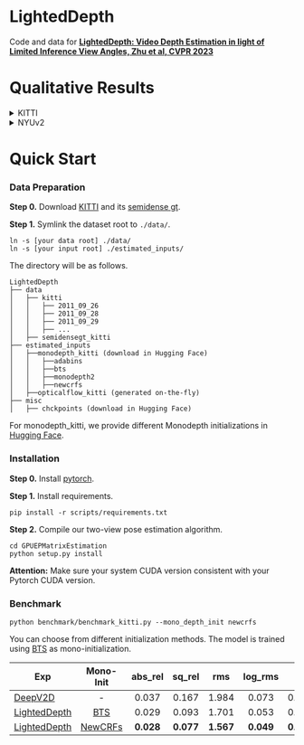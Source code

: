 # LightedDepth
Code and data for **[LightedDepth: Video Depth Estimation in light of Limited Inference View Angles, Zhu et al, CVPR 2023](https://openaccess.thecvf.com/content/CVPR2023/papers/Zhu_LightedDepth_Video_Depth_Estimation_in_Light_of_Limited_Inference_View_CVPR_2023_paper.pdf)** 

# Qualitative Results
<details>
<summary> KITTI </summary>

https://github.com/ShngJZ/LightedDepth/assets/128062217/5801f0fd-c3ed-4c9e-8120-3067ff518735

</details>

<details>
<summary> NYUv2 </summary>


https://github.com/ShngJZ/LightedDepth/assets/128062217/46d926a4-ac32-4865-b86b-f4de6822c1a4

</details>
  

# Quick Start
### Data Preparation
**Step 0.** Download [KITTI](https://www.cvlibs.net/datasets/kitti/raw_data.php) and its [semidense gt](https://www.cvlibs.net/datasets/kitti/eval_depth_all.php).

**Step 1.** Symlink the dataset root to `./data/`.
```
ln -s [your data root] ./data/
ln -s [your input root] ./estimated_inputs/
```
The directory will be as follows.
```
LightedDepth
├── data
│   ├── kitti
│   │   ├── 2011_09_26
│   │   ├── 2011_09_28
│   │   ├── 2011_09_29
│   │   ├── ...
│   ├── semidensegt_kitti
├── estimated_inputs
│   ├──monodepth_kitti (download in Hugging Face)
│   │   ├──adabins
│   │   ├──bts
│   │   ├──monodepth2
│   │   ├──newcrfs
│   ├──opticalflow_kitti (generated on-the-fly)
├── misc
│   ├── chckpoints (download in Hugging Face)
```
For monodepth_kitti, we provide different Monodepth initializations in [Hugging Face](https://huggingface.co/datasets/Shengjie/LightedDepth-Dataset/tree/main).

### Installation
**Step 0.** Install [pytorch](https://pytorch.org/).

**Step 1.** Install requirements.
```
pip install -r scripts/requirements.txt
```

**Step 2.** Compile our two-view pose estimation algorithm.
```
cd GPUEPMatrixEstimation
python setup.py install
```
**Attention:** Make sure your system CUDA version consistent with your Pytorch CUDA version.

### Benchmark
```
python benchmark/benchmark_kitti.py --mono_depth_init newcrfs
```
You can choose from different initialization methods. The model is trained using [BTS](https://github.com/cleinc/bts) as mono-initialization.

| Exp                                                                                                                        |                  Mono-Init                   |  abs_rel  |  sq_rel   |    rms    |  log_rms  |    d1     |    d2     |    d3     |
|----------------------------------------------------------------------------------------------------------------------------|:--------------------------------------------:|:---------:|:---------:|:---------:|:---------:|:---------:|:---------:|:---------:|
| [DeepV2D](https://github.com/princeton-vl/DeepV2D)                                                                         |                      -                       |   0.037   |   0.167   |   1.984   |   0.073   |   0.978   |   0.994   |     -     |
| [LightedDepth](https://huggingface.co/datasets/Shengjie/LightedDepth-Dataset/blob/main/checkpoints/lighteddepth_kitti.pth) |    [BTS](https://github.com/cleinc/bts)      |   0.029   | 0.093     |  1.701    |   0.053   |   0.989   |   0.998   | **1.000** |
| [LightedDepth](https://huggingface.co/datasets/Shengjie/LightedDepth-Dataset/blob/main/checkpoints/lighteddepth_kitti.pth) | [NewCRFs](https://github.com/aliyun/NeWCRFs) | **0.028** | **0.077** | **1.567** | **0.049** | **0.991** | **0.999** | **1.000** |